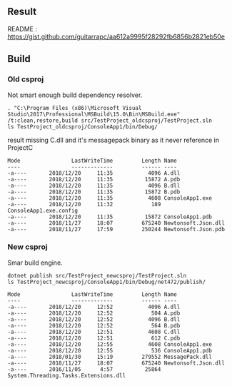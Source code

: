 ## Result

README : https://gist.github.com/guitarrapc/aa612a9995f28292fb6856b2821eb50e

## Build

### Old csproj

Not smart enough build dependency resolver.

```
. "C:\Program Files (x86)\Microsoft Visual Studio\2017\Professional\MSBuild\15.0\Bin\MSBuild.exe" /t:clean,restore,build src/TestProject_oldcsproj/TestProject.sln
ls TestProject_oldcsproj/ConsoleApp1/bin/Debug/
```

result missing C.dll and it's messagepack binary as it never reference in ProjectC

```
Mode                LastWriteTime         Length Name
----                -------------         ------ ----
-a----       2018/12/20     11:35           4096 A.dll
-a----       2018/12/20     11:35          15872 A.pdb
-a----       2018/12/20     11:35           4096 B.dll
-a----       2018/12/20     11:35          15872 B.pdb
-a----       2018/12/20     11:35           4608 ConsoleApp1.exe
-a----       2018/12/20     11:32            189 ConsoleApp1.exe.config
-a----       2018/12/20     11:35          15872 ConsoleApp1.pdb
-a----       2018/11/27     18:07         675240 Newtonsoft.Json.dll
-a----       2018/11/27     17:59         250244 Newtonsoft.Json.pdb
```

### New csproj

Smar build engine.

```
dotnet publish src/TestProject_newcsproj/TestProject.sln
ls TestProject_newcsproj/ConsoleApp1/bin/Debug/net472/publish/
```

```
Mode                LastWriteTime         Length Name
----                -------------         ------ ----
-a----       2018/12/20     12:52           4096 A.dll
-a----       2018/12/20     12:52            504 A.pdb
-a----       2018/12/20     12:52           4096 B.dll
-a----       2018/12/20     12:52            564 B.pdb
-a----       2018/12/20     12:51           4608 C.dll
-a----       2018/12/20     12:51            612 C.pdb
-a----       2018/12/20     12:55           4608 ConsoleApp1.exe
-a----       2018/12/20     12:55            536 ConsoleApp1.pdb
-a----       2018/01/30     15:19         279552 MessagePack.dll
-a----       2018/11/27     18:07         675240 Newtonsoft.Json.dll
-a----       2016/11/05      4:57          25864 System.Threading.Tasks.Extensions.dll
```

